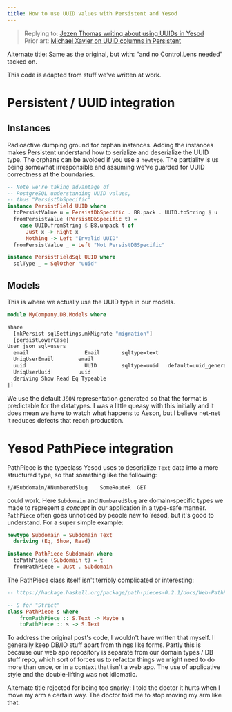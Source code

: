 ```yaml
---
title: How to use UUID values with Persistent and Yesod
---
```


> Replying to: [Jezen Thomas writing about using UUIDs in Yesod](https://jezenthomas.com/using-uuids-in-yesod/) <br>
> Prior art: [Michael Xavier on UUID columns in Persistent ](http://michaelxavier.net/posts/2015-04-14-Adding-a-UUID-Column-to-a-Persistent-Table.html)

Alternate title: Same as the original, but with: "and no Control.Lens needed" tacked on.

This code is adapted from stuff we've written at work.

# Persistent / UUID integration

## Instances

Radioactive dumping ground for orphan instances. Adding the instances makes Persistent understand how to serialize and deserialize the UUID type. The orphans can be avoided if you use a `newtype`. The partiality is us being somewhat irresponsible and assuming we've guarded for UUID correctness at the boundaries.

```haskell
-- Note we're taking advantage of
-- PostgreSQL understanding UUID values,
-- thus "PersistDbSpecific"
instance PersistField UUID where
  toPersistValue u = PersistDbSpecific . B8.pack . UUID.toString $ u
  fromPersistValue (PersistDbSpecific t) =
    case UUID.fromString $ B8.unpack t of
      Just x -> Right x
      Nothing -> Left "Invalid UUID"
  fromPersistValue _ = Left "Not PersistDBSpecific"

instance PersistFieldSql UUID where
  sqlType _ = SqlOther "uuid"
```

## Models

This is where we actually use the UUID type in our models.

```haskell
module MyCompany.DB.Models where

share
  [mkPersist sqlSettings,mkMigrate "migration"]
  [persistLowerCase|
User json sql=users
  email                  Email       sqltype=text
  UniqUserEmail        email
  uuid                   UUID        sqltype=uuid   default=uuid_generate_v4()
  UniqUserUuid         uuid
  deriving Show Read Eq Typeable
|]
```

We use the default `JSON` representation generated so that the format is predictable for the datatypes. I was a little queasy with this initially and it does mean we have to watch what happens to Aeson, but I believe net-net it reduces defects that reach production.

# Yesod PathPiece integration

PathPiece is the typeclass Yesod uses to deserialize `Text` data into a more structured type, so that something like the following:

```
!/#Subdomain/#NumberedSlug    SomeRouteR  GET
```

could work. Here `Subdomain` and `NumberedSlug` are domain-specific types we made to represent a _concept_ in our application in a type-safe manner. `PathPiece` often goes unnoticed by people new to Yesod, but it's good to understand. For a super simple example:

```haskell
newtype Subdomain = Subdomain Text
  deriving (Eq, Show, Read)

instance PathPiece Subdomain where
  toPathPiece (Subdomain t) = t
  fromPathPiece = Just . Subdomain
```

The PathPiece class itself isn't terribly complicated or interesting:

```haskell
-- https://hackage.haskell.org/package/path-pieces-0.2.1/docs/Web-PathPieces.html

-- S for "Strict"
class PathPiece s where
    fromPathPiece :: S.Text -> Maybe s
    toPathPiece :: s -> S.Text
```

To address the original post's code, I wouldn't have written that myself. I generally keep DB/IO stuff apart from things like forms. Partly this is because our web app repository is separate from our domain types / DB stuff repo, which sort of forces us to refactor things we might need to do more than once, or in a context that isn't a web app. The use of applicative style and the double-lifting was not idiomatic.

Alternate title rejected for being too snarky: I told the doctor it hurts when I move my arm a certain way. The doctor told me to stop moving my arm like that.
